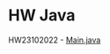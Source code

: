 # HW Java

HW23102022 - [Main.java](https://github.com/YuliiaShulimenko/NewJavaHW/blob/main/HW23102022/src/Main.java)